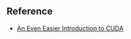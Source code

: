 ## Reference ##
* [An Even Easier Introduction to CUDA](https://developer.nvidia.com/blog/easy-introduction-cuda-c-and-c/)
